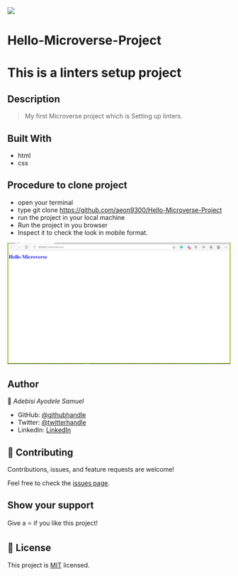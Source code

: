 ![](https://img.shields.io/badge/Microverse-blueviolet)

# Hello-Microverse-Project
# This is a linters setup project

## Description
> My first Microverse project which is Setting up linters.

## Built With

- html
- css

## Procedure to clone project
- open your terminal
- type git clone https://github.com/aeon9300/Hello-Microverse-Project
- run the project in your local machine
- Run the project in you browser 
- Inspect it to check the look in mobile format.

![screenshot](./image/hello_microverse.png)

## Author

👤 *Adebisi Ayodele Samuel*

- GitHub: [@githubhandle](https://github.com/aeon9300)
- Twitter: [@twitterhandle](https://twitter.com/aeon9300)
- LinkedIn: [LinkedIn](https://www.linkedin.com/in/samuel-adebisi-4a589362/)

## 🤝 Contributing

Contributions, issues, and feature requests are welcome!

Feel free to check the [issues page](../../issues/).

## Show your support

Give a ⭐ if you like this project!


## 📝 License

This project is [MIT](./MIT.md) licensed.
